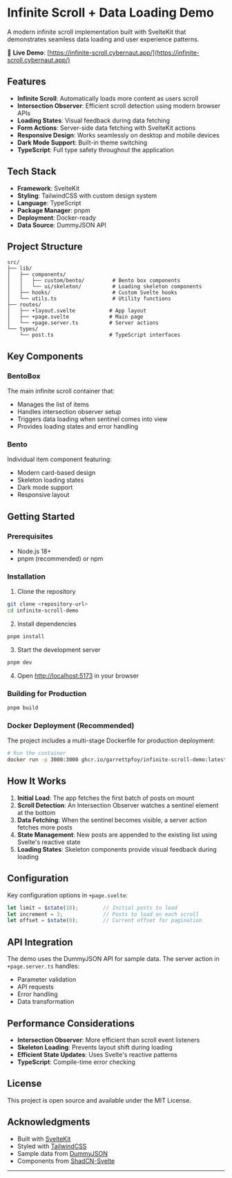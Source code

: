 # Infinite Scroll + Data Loading Demo

A modern infinite scroll implementation built with SvelteKit that demonstrates seamless data loading and user experience patterns.

🚀 **Live Demo**: [https://infinite-scroll.cybernaut.app/](https://infinite-scroll.cybernaut.app/)

## Features

- **Infinite Scroll**: Automatically loads more content as users scroll
- **Intersection Observer**: Efficient scroll detection using modern browser APIs
- **Loading States**: Visual feedback during data fetching
- **Form Actions**: Server-side data fetching with SvelteKit actions
- **Responsive Design**: Works seamlessly on desktop and mobile devices
- **Dark Mode Support**: Built-in theme switching
- **TypeScript**: Full type safety throughout the application

## Tech Stack

- **Framework**: SvelteKit
- **Styling**: TailwindCSS with custom design system
- **Language**: TypeScript
- **Package Manager**: pnpm
- **Deployment**: Docker-ready
- **Data Source**: DummyJSON API

## Project Structure

```
src/
├── lib/
│   ├── components/
│   │   ├── custom/bento/         # Bento box components
│   │   └── ui/skeleton/          # Loading skeleton components
│   ├── hooks/                    # Custom Svelte hooks
│   └── utils.ts                  # Utility functions
├── routes/
│   ├── +layout.svelte           # App layout
│   ├── +page.svelte             # Main page
│   └── +page.server.ts          # Server actions
└── types/
    └── post.ts                  # TypeScript interfaces
```

## Key Components

### BentoBox
The main infinite scroll container that:
- Manages the list of items
- Handles intersection observer setup
- Triggers data loading when sentinel comes into view
- Provides loading states and error handling

### Bento
Individual item component featuring:
- Modern card-based design
- Skeleton loading states
- Dark mode support
- Responsive layout

## Getting Started

### Prerequisites
- Node.js 18+
- pnpm (recommended) or npm

### Installation

1. Clone the repository
```bash
git clone <repository-url>
cd infinite-scroll-demo
```

2. Install dependencies
```bash
pnpm install
```

3. Start the development server
```bash
pnpm dev
```

4. Open [http://localhost:5173](http://localhost:5173) in your browser

### Building for Production

```bash
pnpm build
```

### Docker Deployment (Recommended)

The project includes a multi-stage Dockerfile for production deployment:

```bash
# Run the container
docker run -p 3000:3000 ghcr.io/garrettpfoy/infinite-scroll-demo:latest
```

## How It Works

1. **Initial Load**: The app fetches the first batch of posts on mount
2. **Scroll Detection**: An Intersection Observer watches a sentinel element at the bottom
3. **Data Fetching**: When the sentinel becomes visible, a server action fetches more posts
4. **State Management**: New posts are appended to the existing list using Svelte's reactive state
5. **Loading States**: Skeleton components provide visual feedback during loading

## Configuration

Key configuration options in `+page.svelte`:

```typescript
let limit = $state(10);        // Initial posts to load
let increment = 3;             // Posts to load on each scroll
let offset = $state(0);        // Current offset for pagination
```

## API Integration

The demo uses the DummyJSON API for sample data. The server action in `+page.server.ts` handles:
- Parameter validation
- API requests
- Error handling
- Data transformation

## Performance Considerations

- **Intersection Observer**: More efficient than scroll event listeners
- **Skeleton Loading**: Prevents layout shift during loading
- **Efficient State Updates**: Uses Svelte's reactive patterns
- **TypeScript**: Compile-time error checking

## License

This project is open source and available under the MIT License.

## Acknowledgments

- Built with [SvelteKit](https://kit.svelte.dev/)
- Styled with [TailwindCSS](https://tailwindcss.com/)
- Sample data from [DummyJSON](https://dummyjson.com/)
- Components from [ShadCN-Svelte](https://shadcn-svelte.com)

---
